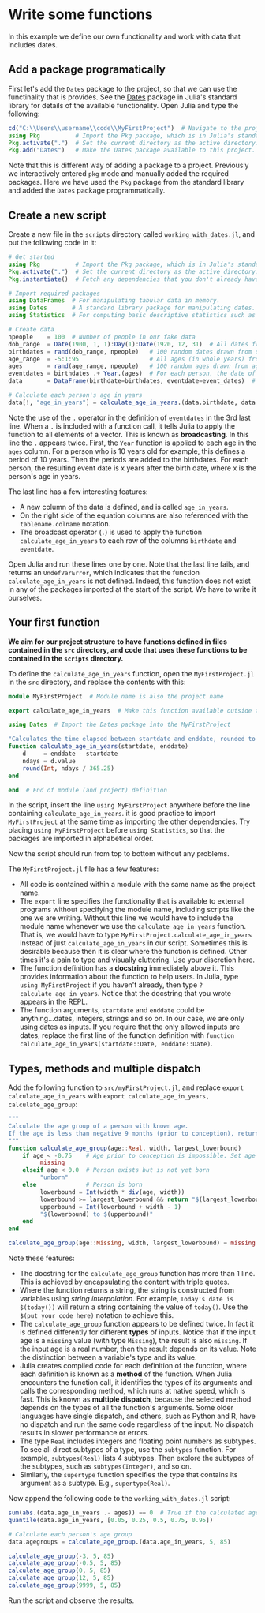 # Write some functions

In this example we define our own functionality and work with data that includes dates.

## Add a package programatically

First let's add the `Dates` package to the project, so that we can use the functinality that is provides. See the [Dates](https://docs.julialang.org/en/v1/stdlib/Dates/) package in Julia's standard library for details of the available functionality. Open Julia and type the following:

```julia
cd("C:\\Users\\username\\code\\MyFirstProject")  # Navigate to the project directory (alter as required).
using Pkg          # Import the Pkg package, which is in Julia's standard library.
Pkg.activate(".")  # Set the current directory as the active directory.
Pkg.add("Dates")   # Make the Dates package available to this project.
```

Note that this is different way of adding a package to a project. Previously we interactively entered `pkg` mode and manually added the required packages. Here we have used the `Pkg` package from the standard library and added the `Dates` package programmatically.

## Create a new script

Create a new file in the `scripts` directory called `working_with_dates.jl`, and put the following code in it:

``` julia
# Get started
using Pkg          # Import the Pkg package, which is in Julia's standard library.
Pkg.activate(".")  # Set the current directory as the active directory.
Pkg.instantiate()  # Fetch any dependencies that you don't already have (Julia uses Manifest.toml to do this)

# Import required packages
using DataFrames  # For manipulating tabular data in memory.
using Dates       # A standard library package for manipulating dates.
using Statistics  # For computing basic descriptive statistics such as means and variances.

# Create data
npeople    = 100  # Number of people in our fake data
dob_range  = Date(1900, 1, 1):Day(1):Date(1920, 12, 31)  # All dates from 1/1/1900 to 31/12/1920 inclusive
birthdates = rand(dob_range, npeople)   # 100 random dates drawn from dob_range
age_range  = -5:1:95                    # All ages (in whole years) from -5 to 95 years
ages       = rand(age_range, npeople)   # 100 random ages drawn from age_range
eventdates = birthdates .+ Year.(ages)  # For each person, the date of some event occurs at the age given by the ages column
data       = DataFrame(birthdate=birthdates, eventdate=event_dates)  # Collect columns into a DataFrame

# Calculate each person's age in years
data[!, "age_in_years"] = calculate_age_in_years.(data.birthdate, data.eventdate)
```

Note the use of the `.` operator in the definition of `eventdates` in the 3rd last line. When a `.` is included with a function call, it tells Julia to apply the function to all elements of a vector. This is known as __broadcasting__. In this line the `.` appears twice. First, the `Year` function is applied to each age in the `ages` column. For a person who is 10 years old for example, this defines a period of 10 years. Then the periods are added to the birthdates. For each person, the resulting event date is x years after the birth date, where x is the person's age in years.

The last line has a few interesting features:

- A new column of the data is defined, and is called `age_in_years`.
- On the right side of the equation columns are also referenced with the `tablename.colname` notation.
- The broadcast operator (`.`) is used to apply the function `calculate_age_in_years` to each row of the columns `birthdate` and `eventdate`.

Open Julia and run these lines one by one. Note that the last line fails, and returns an `UndefVarError`, which indicates that the function `calculate_age_in_years` is not defined. Indeed, this function does not exist in any of the packages imported at the start of the script. We have to write it ourselves.

## Your first function

__We aim for our project structure to have functions defined in files contained in the `src` directory, and code that uses these functions to be contained in the `scripts` directory.__

To define the `calculate_age_in_years` function, open the `MyFirstProject.jl` in the `src` directory, and replace the contents with this:

```julia
module MyFirstProject  # Module name is also the project name

export calculate_age_in_years  # Make this function available outside the project without specifying the module name

using Dates  # Import the Dates package into the MyFirstProject 

"Calculates the time elapsed between startdate and enddate, rounded to the nearest whole number of years."
function calculate_age_in_years(startdate, enddate)
    d     = enddate - startdate
    ndays = d.value
    round(Int, ndays / 365.25)
end

end  # End of module (and project) definition
```

In the script, insert the line `using MyFirstProject` anywhere before the line containing `calculate_age_in_years`. it is good practice to import `MyFirstProject` at the same time as importing the other dependencies. Try placing `using MyFirstProject` before `using Statistics`, so that the packages are imported in alphabetical order.

Now the script should run from top to bottom without any problems.

The `MyFirstProject.jl` file has a few features:

- All code is contained within a module with the same name as the project name.
- The `export` line specifies the functionality that is available to external programs without specifying the module name, including scripts like the one we are writing. Without this line we would have to include the module name whenever we use the `calculate_age_in_years` function. That is, we would have to type `MyFirstProject.calculate_age_in_years` instead of just `calculate_age_in_years` in our script. Sometimes this is desirable because then it is clear where the function is defined. Other times it's a pain to type and visually cluttering. Use your discretion here.
- The function definition has a __docstring__ immediately above it. This provides information about the function to help users. In Julia, type `using MyFirstProject` if you haven't already, then type `?calculate_age_in_years`. Notice that the docstring that you wrote appears in the REPL.
- The function arguments, `startdate` and `enddate` could be anything...dates, integers, strings and so on. In our case, we are only using dates as inputs. If you require that the only allowed inputs are dates, replace the first line of the function definition with `function calculate_age_in_years(startdate::Date, enddate::Date)`.

## Types, methods and multiple dispatch

Add the following function to `src/myFirstProject.jl`, and replace `export calculate_age_in_years` with `export calculate_age_in_years, calculate_age_group`:

```julia
"""
Calculate the age group of a person with known age.
If the age is less than negative 9 months (prior to conception), return missing.
"""
function calculate_age_group(age::Real, width, largest_lowerbound)
    if age < -0.75    # Age prior to conception is impossible. Set age group to missing.
         missing
    elseif age < 0.0  # Person exists but is not yet born
         "unborn"
    else              # Person is born
         lowerbound = Int(width * div(age, width))
         lowerbound >= largest_lowerbound && return "$(largest_lowerbound)+"  # Insert largest_lowerbound into the result string
         upperbound = Int(lowerbound + width - 1)
         "$(lowerbound) to $(upperbound)"
    end
end

calculate_age_group(age::Missing, width, largest_lowerbound) = missing
```

Note these features:

- The docstring for the `calculate_age_group` function has more than 1 line. This is achieved by encapsulating the content with triple quotes.
- Where the function returns a string, the string is constructed from variables using _string interpolation_. For example, `Today's date is $(today())` will return a string containing the value of `today()`. Use the `$(put your code here)` notation to achieve this.
- The `calculate_age_group` function appears to be defined twice. In fact it is defined differently for different __types__ of inputs. Notice that if the input age is a `missing` value (with type `Missing`), the result is also `missing`. If the input age is a real number, then the result depends on its value. Note the distinction between a variable's type and its value.
- Julia creates compiled code for each definition of the function, where each definition is known as a __method__ of the function. When Julia encounters the function call, it identifies the types of its arguments and calls the corresponding method, which runs at native speed, which is fast. This is known as __multiple dispatch__, because the selected method depends on the types of all the function's arguments. Some older languages have single dispatch, and others, such as Python and R, have no dispatch and run the same code regardless of the input. No dispatch results in slower performance or errors.
- The type `Real` includes integers and floating point numbers as subtypes. To see all direct subtypes of a type, use the `subtypes` function. For example, `subtypes(Real)` lists 4 subtypes. Then explore the subtypes of the subtypes, such as `subtypes(Integer)`, and so on.
- Similarly, the `supertype` function specifies the type that contains its argument as a subtype. E.g., `supertype(Real)`.

Now append the following code to the `working_with_dates.jl` script:

```julia
sum(abs.(data.age_in_years .- ages)) == 0  # True if the calculated ages are the same as the input ages
quantile(data.age_in_years, [0.05, 0.25, 0.5, 0.75, 0.95])

# Calculate each person's age group
data.agegroups = calculate_age_group.(data.age_in_years, 5, 85)

calculate_age_group(-3, 5, 85)
calculate_age_group(-0.5, 5, 85)
calculate_age_group(0, 5, 85)
calculate_age_group(12, 5, 85)
calculate_age_group(9999, 5, 85)
```

Run the script and observe the results.